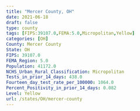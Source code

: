 ```yaml
---
title: "Mercer County, OH"
date: 2021-06-18
draft: false
type: county
tags: [FIPS:39107.0,FEMA:5.0,Micropolitan,Yellow]
categories: [OH]
County: Mercer County
State: OH
FIPS: 39107.0
FEMA_Region: 5.0
Population: 41172.0
NCHS_Urban_Rural_Classification: Micropolitan
Tests_in_prior_14_days: 438.0
Fourteen_day_test_rate_per_100000: 1064.0
Percent_Positivity_in_prior_14_days: 0.082
Level: Yellow
url: /states/OH/mercer-county
---
```



